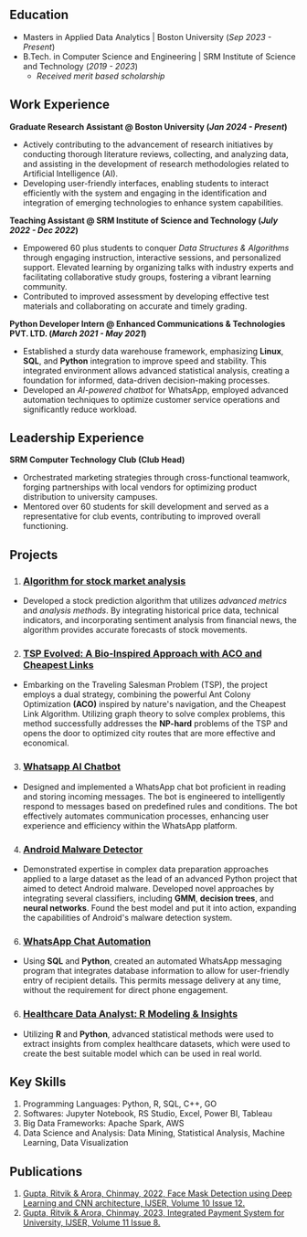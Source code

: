 ## Education
- Masters in Applied Data Analytics | Boston University (_Sep 2023 - Present_)
- B.Tech. in Computer Science and Engineering | SRM Institute of Science and Technology (_2019 - 2023_)
  - *Received merit based scholarship* 

## Work Experience
**Graduate Research Assistant @ Boston University (_Jan 2024 - Present_)**
- Actively contributing to the advancement of research initiatives by conducting thorough literature reviews, collecting, and analyzing data, and assisting in the development of research methodologies related to Artificial Intelligence (AI).
- Developing user-friendly interfaces, enabling students to interact efficiently with the system and engaging in the identification and integration of emerging technologies to enhance system capabilities.

**Teaching Assistant @ SRM Institute of Science and Technology (_July 2022 - Dec 2022_)**
- Empowered 60 plus students to conquer *Data Structures & Algorithms* through engaging instruction, interactive sessions, and personalized support. Elevated learning by organizing talks with industry experts and facilitating collaborative study groups, fostering a vibrant learning community.
- Contributed to improved assessment by developing effective test materials and collaborating on accurate and timely grading.

**Python Developer Intern @ Enhanced Communications & Technologies PVT. LTD. (_March 2021 - May 2021_)**
- Established a sturdy data warehouse framework, emphasizing **Linux**, **SQL**, and **Python** integration to improve speed and stability. This integrated environment allows advanced statistical analysis, creating a foundation for informed, data-driven decision-making processes.
- Developed an *AI-powered chatbot* for WhatsApp, employed advanced automation techniques to optimize customer service operations and significantly reduce workload.

## Leadership Experience
**SRM Computer Technology Club (Club Head)**
- Orchestrated marketing strategies through cross-functional teamwork, forging partnerships with local vendors for optimizing product distribution to university campuses.
- Mentored over 60 students for skill development and served as a representative for club events, contributing to improved overall functioning.

## Projects
1. ### [Algorithm for stock market analysis](https://github.com/01ritvik/Stock-trading-algorithm)
- Developed a stock prediction algorithm that utilizes *advanced metrics* and *analysis methods*. By integrating historical price data, technical indicators, and incorporating sentiment analysis from financial news, the algorithm provides accurate forecasts of stock movements.

2. ### [TSP Evolved: A Bio-Inspired Approach with ACO and Cheapest Links](https://github.com/01ritvik/TSP-evolved)
- Embarking on the Traveling Salesman Problem (TSP), the project employs a dual strategy, combining the powerful Ant Colony Optimization **(ACO)** inspired by nature's navigation, and the Cheapest Link Algorithm. Utilizing graph theory to solve complex problems, this method successfully addresses the **NP-hard** problems of the TSP and opens the door to optimized city routes that are more effective and economical.

3. ### [Whatsapp AI Chatbot](https://github.com/01ritvik/whatsapp-chatbox)
- Designed and implemented a WhatsApp chat bot proficient in reading and storing incoming messages. The bot is engineered to intelligently respond to messages based on predefined rules and conditions. The bot effectively automates communication processes, enhancing user experience and efficiency within the WhatsApp platform.

4. ### [Android Malware Detector](https://github.com/01ritvik/Android-Malware-Detector-)
-  Demonstrated expertise in complex data preparation approaches applied to a large dataset as the lead of an advanced Python project that aimed to detect Android malware. Developed novel approaches by integrating several classifiers, including **GMM**, **decision trees**, and **neural networks**. Found the best model and put it into action, expanding the capabilities of Android's malware detection system.

6. ### [WhatsApp Chat Automation](https://github.com/01ritvik/whatsapp-automation)
- Using **SQL** and **Python**, created an automated WhatsApp messaging program that integrates database information to allow for user-friendly entry of recipient details. This permits message delivery at any time, without the requirement for direct phone engagement.

6. ### [Healthcare Data Analyst: R Modeling & Insights](https://github.com/01ritvik/Health-care-analysis)
- Utilizing **R** and **Python**, advanced statistical methods were used to extract insights from complex healthcare datasets, which were used to create the best suitable model which can be used in real world.

## Key Skills
1. Programming Languages: Python, R, SQL, C++, GO
2. Softwares: Jupyter Notebook, RS Studio, Excel, Power BI, Tableau
3. Big Data Frameworks: Apache Spark, AWS
4. Data Science and Analysis: Data Mining, Statistical Analysis, Machine Learning, Data Visualization

## Publications
1. [Gupta, Ritvik & Arora, Chinmay, 2022, Face Mask Detection using Deep Learning and CNN architecture, IJSER, Volume 10 Issue 12.](https://www.ijser.in/archives/v10i12/SE221206135738.pdf)
2. [Gupta, Ritvik & Arora, Chinmay, 2023, Integrated Payment System for University, IJSER, Volume 11 Issue 8.](Https://www.ijser.in/archives/v11i8/SE23822002659.pdf)
